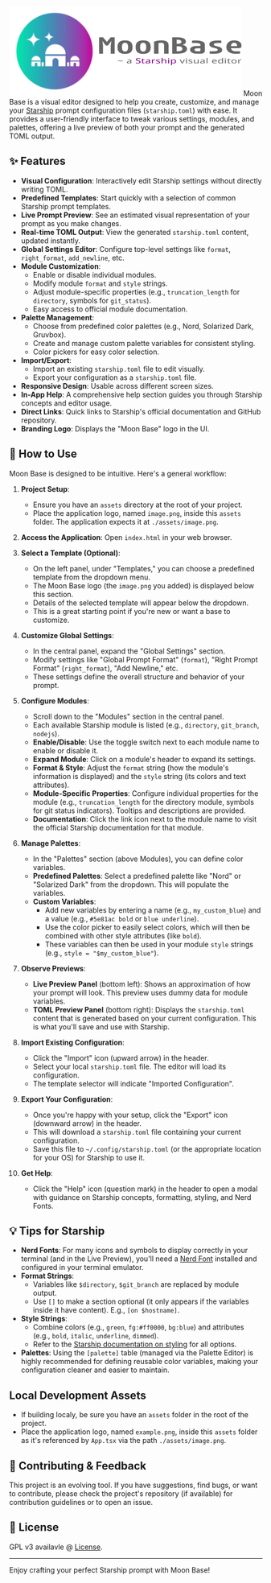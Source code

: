 ![moon-base logo](https://github.com/MoonBase-Dev/moon-base/blob/main/site_res/mb40.png) 
Moon Base is a visual editor designed to help you create, customize, and manage your [Starship](https://starship.rs/) prompt configuration files (`starship.toml`)                               with ease. It provides a user-friendly interface to tweak various settings, modules, and palettes, offering a live preview of both your                               prompt and the generated TOML output.



## ✨ Features

*   **Visual Configuration**: Interactively edit Starship settings without directly writing TOML.
*   **Predefined Templates**: Start quickly with a selection of common Starship prompt templates.
*   **Live Prompt Preview**: See an estimated visual representation of your prompt as you make changes.
*   **Real-time TOML Output**: View the generated `starship.toml` content, updated instantly.
*   **Global Settings Editor**: Configure top-level settings like `format`, `right_format`, `add_newline`, etc.
*   **Module Customization**:
    *   Enable or disable individual modules.
    *   Modify module `format` and `style` strings.
    *   Adjust module-specific properties (e.g., `truncation_length` for `directory`, symbols for `git_status`).
    *   Easy access to official module documentation.
*   **Palette Management**:
    *   Choose from predefined color palettes (e.g., Nord, Solarized Dark, Gruvbox).
    *   Create and manage custom palette variables for consistent styling.
    *   Color pickers for easy color selection.
*   **Import/Export**:
    *   Import an existing `starship.toml` file to edit visually.
    *   Export your configuration as a `starship.toml` file.
*   **Responsive Design**: Usable across different screen sizes.
*   **In-App Help**: A comprehensive help section guides you through Starship concepts and editor usage.
*   **Direct Links**: Quick links to Starship's official documentation and GitHub repository.
*   **Branding Logo**: Displays the "Moon Base" logo in the UI.

## 🚀 How to Use

Moon Base is designed to be intuitive. Here's a general workflow:

1.  **Project Setup**:
    *   Ensure you have an `assets` directory at the root of your project.
    *   Place the application logo, named `image.png`, inside this `assets` folder. The application expects it at `./assets/image.png`.

2.  **Access the Application**: Open `index.html` in your web browser.

3.  **Select a Template (Optional)**:
    *   On the left panel, under "Templates," you can choose a predefined template from the dropdown menu.
    *   The Moon Base logo (the `image.png` you added) is displayed below this section.
    *   Details of the selected template will appear below the dropdown.
    *   This is a great starting point if you're new or want a base to customize.

4.  **Customize Global Settings**:
    *   In the central panel, expand the "Global Settings" section.
    *   Modify settings like "Global Prompt Format" (`format`), "Right Prompt Format" (`right_format`), "Add Newline," etc.
    *   These settings define the overall structure and behavior of your prompt.

5.  **Configure Modules**:
    *   Scroll down to the "Modules" section in the central panel.
    *   Each available Starship module is listed (e.g., `directory`, `git_branch`, `nodejs`).
    *   **Enable/Disable**: Use the toggle switch next to each module name to enable or disable it.
    *   **Expand Module**: Click on a module's header to expand its settings.
    *   **Format & Style**: Adjust the `format` string (how the module's information is displayed) and the `style` string (its colors and text attributes).
    *   **Module-Specific Properties**: Configure individual properties for the module (e.g., `truncation_length` for the directory module, symbols for git status indicators). Tooltips and descriptions are provided.
    *   **Documentation**: Click the link icon next to the module name to visit the official Starship documentation for that module.

6.  **Manage Palettes**:
    *   In the "Palettes" section (above Modules), you can define color variables.
    *   **Predefined Palettes**: Select a predefined palette like "Nord" or "Solarized Dark" from the dropdown. This will populate the variables.
    *   **Custom Variables**:
        *   Add new variables by entering a name (e.g., `my_custom_blue`) and a value (e.g., `#5e81ac bold` or `blue underline`).
        *   Use the color picker to easily select colors, which will then be combined with other style attributes (like `bold`).
        *   These variables can then be used in your module `style` strings (e.g., `style = "$my_custom_blue"`).

7.  **Observe Previews**:
    *   **Live Preview Panel** (bottom left): Shows an approximation of how your prompt will look. This preview uses dummy data for module variables.
    *   **TOML Preview Panel** (bottom right): Displays the `starship.toml` content that is generated based on your current configuration. This is what you'll save and use with Starship.

8.  **Import Existing Configuration**:
    *   Click the "Import" icon (upward arrow) in the header.
    *   Select your local `starship.toml` file. The editor will load its configuration.
    *   The template selector will indicate "Imported Configuration".

9.  **Export Your Configuration**:
    *   Once you're happy with your setup, click the "Export" icon (downward arrow) in the header.
    *   This will download a `starship.toml` file containing your current configuration.
    *   Save this file to `~/.config/starship.toml` (or the appropriate location for your OS) for Starship to use it.

10. **Get Help**:
    *   Click the "Help" icon (question mark) in the header to open a modal with guidance on Starship concepts, formatting, styling, and Nerd Fonts.

## 💡 Tips for Starship

*   **Nerd Fonts**: For many icons and symbols to display correctly in your terminal (and in the Live Preview), you'll need a [Nerd Font](https://www.nerdfonts.com/) installed and configured in your terminal emulator.
*   **Format Strings**:
    *   Variables like `$directory`, `$git_branch` are replaced by module output.
    *   Use `[]` to make a section optional (it only appears if the variables inside it have content). E.g., `[on $hostname]`.
*   **Style Strings**:
    *   Combine colors (e.g., `green`, `fg:#ff0000`, `bg:blue`) and attributes (e.g., `bold`, `italic`, `underline`, `dimmed`).
    *   Refer to the [Starship documentation on styling](https://starship.rs/config/#styling) for all options.
*   **Palettes**: Using the `[palette]` table (managed via the Palette Editor) is highly recommended for defining reusable color variables, making your configuration cleaner and easier to maintain.

## Local Development Assets
*   If building localy, be sure you have an `assets` folder in the root of the project.
*   Place the application logo, named `example.png`, inside this `assets` folder as it's referenced by `App.tsx` via the path `./assets/image.png`.

## 🤝 Contributing & Feedback

This project is an evolving tool. If you have suggestions, find bugs, or want to contribute, please check the project's repository (if available) for contribution guidelines or to open an issue.

## 📄 License
GPL v3
availavle @ [License](https://github.com/MoonBase-Dev/moon-base/blob/main/MoonBase/LICENSE).

---

Enjoy crafting your perfect Starship prompt with Moon Base!
